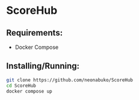 # ScoreHub

## Requirements:
* Docker Compose

## Installing/Running:

```bash
git clone https://github.com/neonabuko/ScoreHub
cd ScoreHub
docker compose up
```